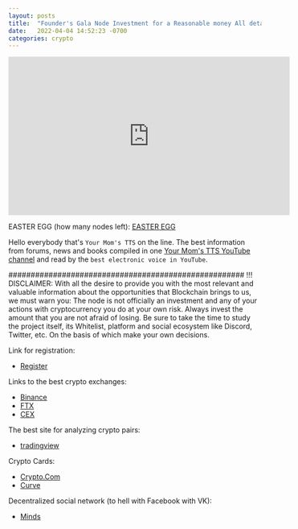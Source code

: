 ```yaml
---
layout: posts
title:  "Founder's Gala Node Investment for a Reasonable money All details"
date:   2022-04-04 14:52:23 -0700
categories: crypto
---
```


<iframe width="560" height="315" src="https://www.youtube.com/embed/5wyH3wPJQUQ" title="YouTube video player" frameborder="0" allow="accelerometer; autoplay; clipboard-write; encrypted-media; gyroscope; picture-in-picture" allowfullscreen></iframe>

EASTER EGG (how many nodes left): [EASTER EGG](https://www.youtube.com/watch?v=-B_4CV_RbjU) 

Hello everybody that's `Your Mom's TTS` on the line. The best information from forums, news and books compiled in one [Your Mom's TTS YouTube channel](https://www.youtube.com/channel/UCRzkeSkzaVIPd-ENlOy6VxQ) and read by the `best electronic voice in YouTube`.

##################################################### !!! DISCLAIMER: With all the desire to provide you with the most relevant and valuable information about the opportunities that Blockchain brings to us, we must warn you: The node is not officially an investment and any of your actions with cryptocurrency you do at your own risk. Always invest the amount that you are not afraid of losing. Be sure to take the time to study the project itself, its Whitelist, platform and social ecosystem like Discord, Twitter, etc. On the basis of which make your own decisions.

Link for registration:
- [Register](https://gala.fan/XOlUdb7qs) 


Links to the best crypto exchanges:
- [Binance](https://accounts.binance.com/en/register?ref=VENKTARC?ref=VENKTARC) 
- [FTX](https://ftx.com/#a=BEELOVER) 
- [CEX](https://cex.io/r/0/up111795085/0/)

The best site for analyzing crypto pairs:
- [tradingview](https://www.tradingview.com/gopro/?share_your_love=FaraIsReal)

Crypto Cards:
- [Crypto.Com](https://referral.crypto.com/signup?_branch_match_id=891937006277711792)
- [Curve](http://www.curve.app/join#N2RZQRPD)

Decentralized social network (to hell with Facebook with VK):
- [Minds](https://www.minds.com/register?referrer=hachi_kinmitsu)



